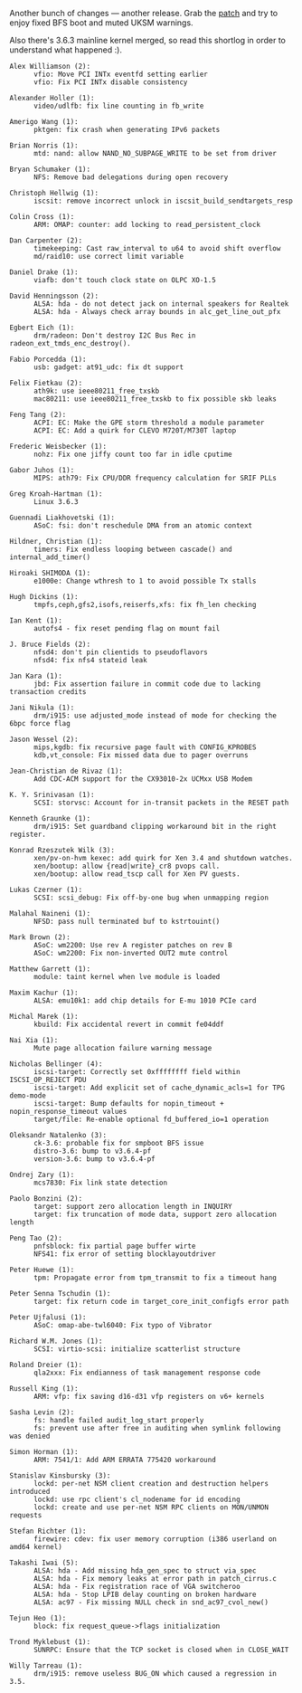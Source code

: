 Another bunch of changes — another release. Grab the [patch](http://pf.natalenko.name/sources/3.6/patch-3.6.4-pf.bz2) and try to enjoy fixed BFS boot and muted UKSM warnings.  
  
Also there's 3.6.3 mainline kernel merged, so read this shortlog in order to understand what happened :).  
  

    
    
    Alex Williamson (2):  
          vfio: Move PCI INTx eventfd setting earlier  
          vfio: Fix PCI INTx disable consistency  
      
    Alexander Holler (1):  
          video/udlfb: fix line counting in fb_write  
      
    Amerigo Wang (1):  
          pktgen: fix crash when generating IPv6 packets  
      
    Brian Norris (1):  
          mtd: nand: allow NAND_NO_SUBPAGE_WRITE to be set from driver  
      
    Bryan Schumaker (1):  
          NFS: Remove bad delegations during open recovery  
      
    Christoph Hellwig (1):  
          iscsit: remove incorrect unlock in iscsit_build_sendtargets_resp  
      
    Colin Cross (1):  
          ARM: OMAP: counter: add locking to read_persistent_clock  
      
    Dan Carpenter (2):  
          timekeeping: Cast raw_interval to u64 to avoid shift overflow  
          md/raid10: use correct limit variable  
      
    Daniel Drake (1):  
          viafb: don't touch clock state on OLPC XO-1.5  
      
    David Henningsson (2):  
          ALSA: hda - do not detect jack on internal speakers for Realtek  
          ALSA: hda - Always check array bounds in alc_get_line_out_pfx  
      
    Egbert Eich (1):  
          drm/radeon: Don't destroy I2C Bus Rec in radeon_ext_tmds_enc_destroy().  
      
    Fabio Porcedda (1):  
          usb: gadget: at91_udc: fix dt support  
      
    Felix Fietkau (2):  
          ath9k: use ieee80211_free_txskb  
          mac80211: use ieee80211_free_txskb to fix possible skb leaks  
      
    Feng Tang (2):  
          ACPI: EC: Make the GPE storm threshold a module parameter  
          ACPI: EC: Add a quirk for CLEVO M720T/M730T laptop  
      
    Frederic Weisbecker (1):  
          nohz: Fix one jiffy count too far in idle cputime  
      
    Gabor Juhos (1):  
          MIPS: ath79: Fix CPU/DDR frequency calculation for SRIF PLLs  
      
    Greg Kroah-Hartman (1):  
          Linux 3.6.3  
      
    Guennadi Liakhovetski (1):  
          ASoC: fsi: don't reschedule DMA from an atomic context  
      
    Hildner, Christian (1):  
          timers: Fix endless looping between cascade() and internal_add_timer()  
      
    Hiroaki SHIMODA (1):  
          e1000e: Change wthresh to 1 to avoid possible Tx stalls  
      
    Hugh Dickins (1):  
          tmpfs,ceph,gfs2,isofs,reiserfs,xfs: fix fh_len checking  
      
    Ian Kent (1):  
          autofs4 - fix reset pending flag on mount fail  
      
    J. Bruce Fields (2):  
          nfsd4: don't pin clientids to pseudoflavors  
          nfsd4: fix nfs4 stateid leak  
      
    Jan Kara (1):  
          jbd: Fix assertion failure in commit code due to lacking transaction credits  
      
    Jani Nikula (1):  
          drm/i915: use adjusted_mode instead of mode for checking the 6bpc force flag  
      
    Jason Wessel (2):  
          mips,kgdb: fix recursive page fault with CONFIG_KPROBES  
          kdb,vt_console: Fix missed data due to pager overruns  
      
    Jean-Christian de Rivaz (1):  
          Add CDC-ACM support for the CX93010-2x UCMxx USB Modem  
      
    K. Y. Srinivasan (1):  
          SCSI: storvsc: Account for in-transit packets in the RESET path  
      
    Kenneth Graunke (1):  
          drm/i915: Set guardband clipping workaround bit in the right register.  
      
    Konrad Rzeszutek Wilk (3):  
          xen/pv-on-hvm kexec: add quirk for Xen 3.4 and shutdown watches.  
          xen/bootup: allow {read|write}_cr8 pvops call.  
          xen/bootup: allow read_tscp call for Xen PV guests.  
      
    Lukas Czerner (1):  
          SCSI: scsi_debug: Fix off-by-one bug when unmapping region  
      
    Malahal Naineni (1):  
          NFSD: pass null terminated buf to kstrtouint()  
      
    Mark Brown (2):  
          ASoC: wm2200: Use rev A register patches on rev B  
          ASoC: wm2200: Fix non-inverted OUT2 mute control  
      
    Matthew Garrett (1):  
          module: taint kernel when lve module is loaded  
      
    Maxim Kachur (1):  
          ALSA: emu10k1: add chip details for E-mu 1010 PCIe card  
      
    Michal Marek (1):  
          kbuild: Fix accidental revert in commit fe04ddf  
      
    Nai Xia (1):  
          Mute page allocation failure warning message  
      
    Nicholas Bellinger (4):  
          iscsi-target: Correctly set 0xffffffff field within ISCSI_OP_REJECT PDU  
          iscsi-target: Add explicit set of cache_dynamic_acls=1 for TPG demo-mode  
          iscsi-target: Bump defaults for nopin_timeout + nopin_response_timeout values  
          target/file: Re-enable optional fd_buffered_io=1 operation  
      
    Oleksandr Natalenko (3):  
          ck-3.6: probable fix for smpboot BFS issue  
          distro-3.6: bump to v3.6.4-pf  
          version-3.6: bump to v3.6.4-pf  
      
    Ondrej Zary (1):  
          mcs7830: Fix link state detection  
      
    Paolo Bonzini (2):  
          target: support zero allocation length in INQUIRY  
          target: fix truncation of mode data, support zero allocation length  
      
    Peng Tao (2):  
          pnfsblock: fix partial page buffer wirte  
          NFS41: fix error of setting blocklayoutdriver  
      
    Peter Huewe (1):  
          tpm: Propagate error from tpm_transmit to fix a timeout hang  
      
    Peter Senna Tschudin (1):  
          target: fix return code in target_core_init_configfs error path  
      
    Peter Ujfalusi (1):  
          ASoC: omap-abe-twl6040: Fix typo of Vibrator  
      
    Richard W.M. Jones (1):  
          SCSI: virtio-scsi: initialize scatterlist structure  
      
    Roland Dreier (1):  
          qla2xxx: Fix endianness of task management response code  
      
    Russell King (1):  
          ARM: vfp: fix saving d16-d31 vfp registers on v6+ kernels  
      
    Sasha Levin (2):  
          fs: handle failed audit_log_start properly  
          fs: prevent use after free in auditing when symlink following was denied  
      
    Simon Horman (1):  
          ARM: 7541/1: Add ARM ERRATA 775420 workaround  
      
    Stanislav Kinsbursky (3):  
          lockd: per-net NSM client creation and destruction helpers introduced  
          lockd: use rpc client's cl_nodename for id encoding  
          lockd: create and use per-net NSM RPC clients on MON/UNMON requests  
      
    Stefan Richter (1):  
          firewire: cdev: fix user memory corruption (i386 userland on amd64 kernel)  
      
    Takashi Iwai (5):  
          ALSA: hda - Add missing hda_gen_spec to struct via_spec  
          ALSA: hda - Fix memory leaks at error path in patch_cirrus.c  
          ALSA: hda - Fix registration race of VGA switcheroo  
          ALSA: hda - Stop LPIB delay counting on broken hardware  
          ALSA: ac97 - Fix missing NULL check in snd_ac97_cvol_new()  
      
    Tejun Heo (1):  
          block: fix request_queue->flags initialization  
      
    Trond Myklebust (1):  
          SUNRPC: Ensure that the TCP socket is closed when in CLOSE_WAIT  
      
    Willy Tarreau (1):  
          drm/i915: remove useless BUG_ON which caused a regression in 3.5.
